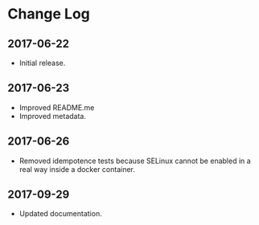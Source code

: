 # Change Log

## 2017-06-22

- Initial release.

## 2017-06-23

- Improved README.me
- Improved metadata.

## 2017-06-26

- Removed idempotence tests because SELinux cannot be enabled in a real way inside a docker container.

## 2017-09-29

- Updated documentation.
